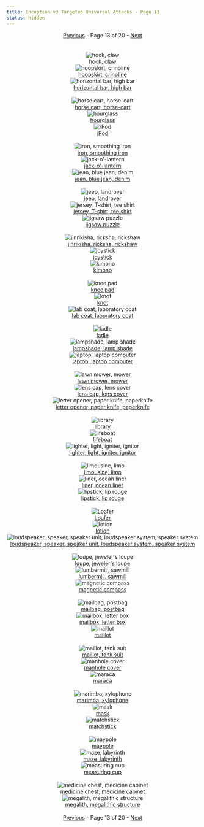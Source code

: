 ```yaml
---
title: Inception v3 Targeted Universal Attacks - Page 13
status: hidden
---
```

<center><a href="inception-v3-targeted-universal-attacks-page-12.html">Previous</a> - Page 13 of 20 - <a href="inception-v3-targeted-universal-attacks-page-14.html">Next</a></center>
<br /><br /><div class="row">
<div id=600 class="col-md-4"><center>
<img src="/images/incv3_univ/600.png" alt="hook, claw"" /><br />
<a href="#600">hook, claw</a></center></div>
<div id=601 class="col-md-4"><center>
<img src="/images/incv3_univ/601.png" alt="hoopskirt, crinoline"" /><br />
<a href="#601">hoopskirt, crinoline</a></center></div>
<div id=602 class="col-md-4"><center>
<img src="/images/incv3_univ/602.png" alt="horizontal bar, high bar"" /><br />
<a href="#602">horizontal bar, high bar</a></center></div>
</div><br />
<div class="row">
<div id=603 class="col-md-4"><center>
<img src="/images/incv3_univ/603.png" alt="horse cart, horse-cart"" /><br />
<a href="#603">horse cart, horse-cart</a></center></div>
<div id=604 class="col-md-4"><center>
<img src="/images/incv3_univ/604.png" alt="hourglass"" /><br />
<a href="#604">hourglass</a></center></div>
<div id=605 class="col-md-4"><center>
<img src="/images/incv3_univ/605.png" alt="iPod"" /><br />
<a href="#605">iPod</a></center></div>
</div><br />
<div class="row">
<div id=606 class="col-md-4"><center>
<img src="/images/incv3_univ/606.png" alt="iron, smoothing iron"" /><br />
<a href="#606">iron, smoothing iron</a></center></div>
<div id=607 class="col-md-4"><center>
<img src="/images/incv3_univ/607.png" alt="jack-o'-lantern"" /><br />
<a href="#607">jack-o'-lantern</a></center></div>
<div id=608 class="col-md-4"><center>
<img src="/images/incv3_univ/608.png" alt="jean, blue jean, denim"" /><br />
<a href="#608">jean, blue jean, denim</a></center></div>
</div><br />
<div class="row">
<div id=609 class="col-md-4"><center>
<img src="/images/incv3_univ/609.png" alt="jeep, landrover"" /><br />
<a href="#609">jeep, landrover</a></center></div>
<div id=610 class="col-md-4"><center>
<img src="/images/incv3_univ/610.png" alt="jersey, T-shirt, tee shirt"" /><br />
<a href="#610">jersey, T-shirt, tee shirt</a></center></div>
<div id=611 class="col-md-4"><center>
<img src="/images/incv3_univ/611.png" alt="jigsaw puzzle"" /><br />
<a href="#611">jigsaw puzzle</a></center></div>
</div><br />
<div class="row">
<div id=612 class="col-md-4"><center>
<img src="/images/incv3_univ/612.png" alt="jinrikisha, ricksha, rickshaw"" /><br />
<a href="#612">jinrikisha, ricksha, rickshaw</a></center></div>
<div id=613 class="col-md-4"><center>
<img src="/images/incv3_univ/613.png" alt="joystick"" /><br />
<a href="#613">joystick</a></center></div>
<div id=614 class="col-md-4"><center>
<img src="/images/incv3_univ/614.png" alt="kimono"" /><br />
<a href="#614">kimono</a></center></div>
</div><br />
<div class="row">
<div id=615 class="col-md-4"><center>
<img src="/images/incv3_univ/615.png" alt="knee pad"" /><br />
<a href="#615">knee pad</a></center></div>
<div id=616 class="col-md-4"><center>
<img src="/images/incv3_univ/616.png" alt="knot"" /><br />
<a href="#616">knot</a></center></div>
<div id=617 class="col-md-4"><center>
<img src="/images/incv3_univ/617.png" alt="lab coat, laboratory coat"" /><br />
<a href="#617">lab coat, laboratory coat</a></center></div>
</div><br />
<div class="row">
<div id=618 class="col-md-4"><center>
<img src="/images/incv3_univ/618.png" alt="ladle"" /><br />
<a href="#618">ladle</a></center></div>
<div id=619 class="col-md-4"><center>
<img src="/images/incv3_univ/619.png" alt="lampshade, lamp shade"" /><br />
<a href="#619">lampshade, lamp shade</a></center></div>
<div id=620 class="col-md-4"><center>
<img src="/images/incv3_univ/620.png" alt="laptop, laptop computer"" /><br />
<a href="#620">laptop, laptop computer</a></center></div>
</div><br />
<div class="row">
<div id=621 class="col-md-4"><center>
<img src="/images/incv3_univ/621.png" alt="lawn mower, mower"" /><br />
<a href="#621">lawn mower, mower</a></center></div>
<div id=622 class="col-md-4"><center>
<img src="/images/incv3_univ/622.png" alt="lens cap, lens cover"" /><br />
<a href="#622">lens cap, lens cover</a></center></div>
<div id=623 class="col-md-4"><center>
<img src="/images/incv3_univ/623.png" alt="letter opener, paper knife, paperknife"" /><br />
<a href="#623">letter opener, paper knife, paperknife</a></center></div>
</div><br />
<div class="row">
<div id=624 class="col-md-4"><center>
<img src="/images/incv3_univ/624.png" alt="library"" /><br />
<a href="#624">library</a></center></div>
<div id=625 class="col-md-4"><center>
<img src="/images/incv3_univ/625.png" alt="lifeboat"" /><br />
<a href="#625">lifeboat</a></center></div>
<div id=626 class="col-md-4"><center>
<img src="/images/incv3_univ/626.png" alt="lighter, light, igniter, ignitor"" /><br />
<a href="#626">lighter, light, igniter, ignitor</a></center></div>
</div><br />
<div class="row">
<div id=627 class="col-md-4"><center>
<img src="/images/incv3_univ/627.png" alt="limousine, limo"" /><br />
<a href="#627">limousine, limo</a></center></div>
<div id=628 class="col-md-4"><center>
<img src="/images/incv3_univ/628.png" alt="liner, ocean liner"" /><br />
<a href="#628">liner, ocean liner</a></center></div>
<div id=629 class="col-md-4"><center>
<img src="/images/incv3_univ/629.png" alt="lipstick, lip rouge"" /><br />
<a href="#629">lipstick, lip rouge</a></center></div>
</div><br />
<div class="row">
<div id=630 class="col-md-4"><center>
<img src="/images/incv3_univ/630.png" alt="Loafer"" /><br />
<a href="#630">Loafer</a></center></div>
<div id=631 class="col-md-4"><center>
<img src="/images/incv3_univ/631.png" alt="lotion"" /><br />
<a href="#631">lotion</a></center></div>
<div id=632 class="col-md-4"><center>
<img src="/images/incv3_univ/632.png" alt="loudspeaker, speaker, speaker unit, loudspeaker system, speaker system"" /><br />
<a href="#632">loudspeaker, speaker, speaker unit, loudspeaker system, speaker system</a></center></div>
</div><br />
<div class="row">
<div id=633 class="col-md-4"><center>
<img src="/images/incv3_univ/633.png" alt="loupe, jeweler's loupe"" /><br />
<a href="#633">loupe, jeweler's loupe</a></center></div>
<div id=634 class="col-md-4"><center>
<img src="/images/incv3_univ/634.png" alt="lumbermill, sawmill"" /><br />
<a href="#634">lumbermill, sawmill</a></center></div>
<div id=635 class="col-md-4"><center>
<img src="/images/incv3_univ/635.png" alt="magnetic compass"" /><br />
<a href="#635">magnetic compass</a></center></div>
</div><br />
<div class="row">
<div id=636 class="col-md-4"><center>
<img src="/images/incv3_univ/636.png" alt="mailbag, postbag"" /><br />
<a href="#636">mailbag, postbag</a></center></div>
<div id=637 class="col-md-4"><center>
<img src="/images/incv3_univ/637.png" alt="mailbox, letter box"" /><br />
<a href="#637">mailbox, letter box</a></center></div>
<div id=638 class="col-md-4"><center>
<img src="/images/incv3_univ/638.png" alt="maillot"" /><br />
<a href="#638">maillot</a></center></div>
</div><br />
<div class="row">
<div id=639 class="col-md-4"><center>
<img src="/images/incv3_univ/639.png" alt="maillot, tank suit"" /><br />
<a href="#639">maillot, tank suit</a></center></div>
<div id=640 class="col-md-4"><center>
<img src="/images/incv3_univ/640.png" alt="manhole cover"" /><br />
<a href="#640">manhole cover</a></center></div>
<div id=641 class="col-md-4"><center>
<img src="/images/incv3_univ/641.png" alt="maraca"" /><br />
<a href="#641">maraca</a></center></div>
</div><br />
<div class="row">
<div id=642 class="col-md-4"><center>
<img src="/images/incv3_univ/642.png" alt="marimba, xylophone"" /><br />
<a href="#642">marimba, xylophone</a></center></div>
<div id=643 class="col-md-4"><center>
<img src="/images/incv3_univ/643.png" alt="mask"" /><br />
<a href="#643">mask</a></center></div>
<div id=644 class="col-md-4"><center>
<img src="/images/incv3_univ/644.png" alt="matchstick"" /><br />
<a href="#644">matchstick</a></center></div>
</div><br />
<div class="row">
<div id=645 class="col-md-4"><center>
<img src="/images/incv3_univ/645.png" alt="maypole"" /><br />
<a href="#645">maypole</a></center></div>
<div id=646 class="col-md-4"><center>
<img src="/images/incv3_univ/646.png" alt="maze, labyrinth"" /><br />
<a href="#646">maze, labyrinth</a></center></div>
<div id=647 class="col-md-4"><center>
<img src="/images/incv3_univ/647.png" alt="measuring cup"" /><br />
<a href="#647">measuring cup</a></center></div>
</div><br />
<div class="row">
<div id=648 class="col-md-4"><center>
<img src="/images/incv3_univ/648.png" alt="medicine chest, medicine cabinet"" /><br />
<a href="#648">medicine chest, medicine cabinet</a></center></div>
<div id=649 class="col-md-4"><center>
<img src="/images/incv3_univ/649.png" alt="megalith, megalithic structure"" /><br />
<a href="#649">megalith, megalithic structure</a></center></div>
</div><br />
<center><a href="inception-v3-targeted-universal-attacks-page-12.html">Previous</a> - Page 13 of 20 - <a href="inception-v3-targeted-universal-attacks-page-14.html">Next</a></center>

